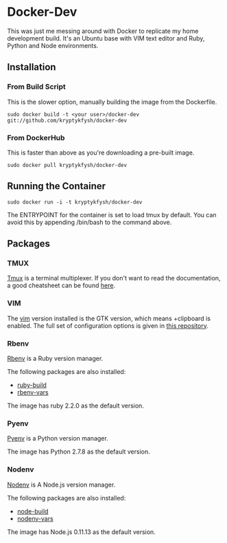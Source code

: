 # Docker-Dev

This was just me messing around with Docker to replicate my home development build.
It's an Ubuntu base with VIM text editor and Ruby, Python and Node environments.

## Installation

### From Build Script

This is the slower option, manually building the image from the Dockerfile.

```
sudo docker build -t <your user>/docker-dev git://github.com/kryptykfysh/docker-dev
```

### From DockerHub

This is faster than above as you're downloading a pre-built image.

```
sudo docker pull kryptykfysh/docker-dev
```

## Running the Container

```
sudo docker run -i -t kryptykfysh/docker-dev
```

The ENTRYPOINT for the container is set to load tmux by default. You can avoid
this by appending /bin/bash to the command above.

## Packages

### TMUX

[Tmux](http://tmux.sourceforge.net/) is a terminal multiplexer. If you don't
want to read the documentation, a good cheatsheet can be found [here](https://gist.github.com/MohamedAlaa/2961058).

### VIM

The [vim](http://www.vim.org/) version installed is the GTK version, which
means +clipboard is enabled. The full set of configuration options is given in
[this repository](https://github.com/kryptykfysh/vim-config).

### Rbenv

[Rbenv](https://github.com/sstephenson/rbenv) is a Ruby version manager.

The following packages are also installed:

  * [ruby-build](https://github.com/sstephenson/ruby-build/issues/156)
  * [rbenv-vars](https://github.com/sstephenson/rbenv-vars)

The image has ruby 2.2.0 as the default version.

### Pyenv

[Pyenv](https://github.com/yyuu/pyenv) is a Python version manager.

The image has Python 2.7.8 as the default version.

### Nodenv

[Nodenv](https://github.com/OiNutter/nodenv) is A Node.js version manager.

The following packages are also installed:

  * [node-build](https://github.com/OiNutter/node-build)
  * [nodenv-vars](https://github.com/OiNutter/nodenv-vars)

The image has Node.js 0.11.13 as the default version.

